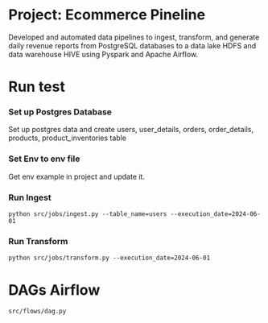 # Project: Ecommerce Pineline
Developed and automated  data pipelines to ingest, transform, and generate daily revenue reports from PostgreSQL databases to a data lake HDFS and data warehouse HIVE using Pyspark and Apache Airflow.

# Run test

### Set up Postgres Database

Set up postgres data and create users, user_details, orders, order_details, products, product_inventories table

### Set Env to env file
Get env example in project and update it.

### Run Ingest

`python src/jobs/ingest.py --table_name=users --execution_date=2024-06-01`

### Run Transform

`python src/jobs/transform.py --execution_date=2024-06-01`

# DAGs Airflow

`src/flows/dag.py`

